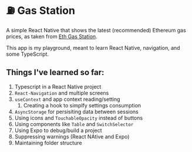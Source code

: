 # ⛽ Gas Station

A simple React Native that shows the latest (recommended) Ethereum gas prices, as taken from [Eth Gas Station](https://ethgasstation.info/).

This app is my playground, meant to learn React Native, navigation, and some TypeScript.

## Things I've learned so far:

1. Typescript in a React Native project
1. `React-Navigation` and multiple screens
1. `useContext` and app context reading/setting
    1. Creating a hook to simplfy settings consumption
1. `AsyncStorage` for persisiting data between sessions
1. Using icons and `TouchableOpacity` instead of buttons
1. Using components like `Table` and `SwitchSelector`
1. Using Expo to debug/build a project
1. Suppressing warnings (React NAtive and Expo)
1. Maintaining folder structure
